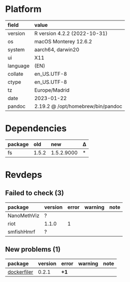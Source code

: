 # Platform

|field    |value                             |
|:--------|:---------------------------------|
|version  |R version 4.2.2 (2022-10-31)      |
|os       |macOS Monterey 12.6.2             |
|system   |aarch64, darwin20                 |
|ui       |X11                               |
|language |(EN)                              |
|collate  |en_US.UTF-8                       |
|ctype    |en_US.UTF-8                       |
|tz       |Europe/Madrid                     |
|date     |2023-01-22                        |
|pandoc   |2.19.2 @ /opt/homebrew/bin/pandoc |

# Dependencies

|package |old   |new        |Δ  |
|:-------|:-----|:----------|:--|
|fs      |1.5.2 |1.5.2.9000 |*  |

# Revdeps

## Failed to check (3)

|package     |version |error |warning |note |
|:-----------|:-------|:-----|:-------|:----|
|NanoMethViz |?       |      |        |     |
|riot        |1.1.0   |1     |        |     |
|smfishHmrf  |?       |      |        |     |

## New problems (1)

|package     |version |error  |warning |note |
|:-----------|:-------|:------|:-------|:----|
|[dockerfiler](problems.md#dockerfiler)|0.2.1   |__+1__ |        |     |

